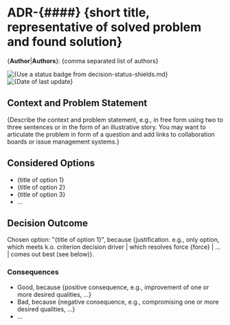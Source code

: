 # **ADR-{####}** {short title, representative of solved problem and found solution}

{**Author**|**Authors**}: {comma separated list of authors}

![{Use a status badge from decision-status-shields.md}](https://img.shields.io/badge/status-placeholder-lightgrey) ![{Date of last update}](https://img.shields.io/badge/Date-DD_MMM_YYYY-lightblue)

## Context and Problem Statement

{Describe the context and problem statement, e.g., in free form using two to three sentences or in the form of an illustrative story. You may want to articulate the problem in form of a question and add links to collaboration boards or issue management systems.}

## Considered Options

* {title of option 1}
* {title of option 2}
* {title of option 3}
* … <!-- numbers of options can vary -->

## Decision Outcome

Chosen option: "{title of option 1}", because {justification. e.g., only option, which meets k.o. criterion decision driver | which resolves force {force} | … | comes out best (see below)}.

<!-- This is an optional element. Feel free to remove. -->
### Consequences

* Good, because {positive consequence, e.g., improvement of one or more desired qualities, …}
* Bad, because {negative consequence, e.g., compromising one or more desired qualities, …}
* … <!-- numbers of consequences can vary -->

